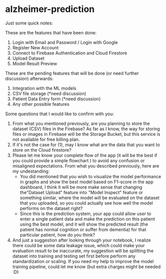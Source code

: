 # alzheimer-prediction


Just some quick notes:


These are the features that have been done:

1. Login with Email and Password / Login with Google
2. Register New Account
3. Connect to Firebase Authentication and Cloud Firestore
4. Upload Dataset
5. Model Result Preview

These are the pending features that will be done (or need further discussion) afterwards:

1. Integration with the ML models
2. CSV file storage (*need discussion)
3. Patient Data Entry form (*need discussion)
4. Any other possible features

Some questions that I would like to confirm with you:

1. From what you mentioned previously, are you planning to store the dataset (CSV) files in the Firebase? As far as I know, the way for storing files or images in Firebase will be the Storage Bucket, but this service is not available for free billing plan.
2. If it's not the case for (1), may I know what are the data that you want to store on the Cloud firestore?
3. Please let me know your complete flow of the app (it will be the best if you could provide a simple flowchart ) to avoid any confusion or misaligned expectations. From what you described previously, here are my undestanding:
   - You did mentioned that you wish to visualize the model performance in graphs and show the best model based on F1-score in the app dashboard, I think it will be more make sense that changing the"Dataset Upload" feature into "Model Inspect" feature or something similar, where the model will be evaluated on the dataset that you uploaded, so you could actually see how well the model performs on the dataset right?
   - Since this is the prediction system, your app could allow user to enter a single patient data and make the prediction on this patient using the best model, and it will show the predicted result (the patient has normal cognition or suffer from dementia) for that particular patient, how do you think?
4. And just a suggestion after looking through your notebook, I realize there could be some data leakage issue, which could make your evaluation result to be inaccurate, my suggestion will be splitting the dataset into training and testing set first before perform any standardization or scaling. If you need my help to improve the model training pipeline, could let me know (but extra charges might be needed :D)
